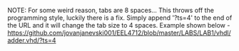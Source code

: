 NOTE: For some weird reason, tabs are 8 spaces... This throws off the programming style, luckily there is a fix. Simply append '?ts=4' to the end of the URL and it will change the tab size to 4 spaces.
Example shown below - https://github.com/jovanjanevski001/EEL4712/blob/master/LABS/LAB1/vhdl/adder.vhd/?ts=4
